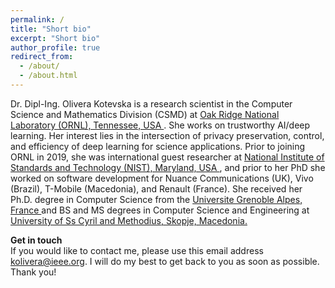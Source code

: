 ```yaml
---
permalink: /
title: "Short bio"
excerpt: "Short bio"
author_profile: true
redirect_from: 
  - /about/
  - /about.html
---
```


Dr. Dipl-Ing. Olivera Kotevska is a research scientist in the Computer Science and Mathematics Division (CSMD) at <a href="https://www.ornl.gov">Oak Ridge National Laboratory (ORNL), Tennessee, USA </a>. She works on trustworthy AI/deep learning. Her interest lies in the intersection of privacy preservation, control, and efficiency of deep learning for science applications. Prior to joining ORNL in 2019, she was international guest researcher at <a href="https://www.nist.gov"> National Institute of Standards and Technology (NIST), Maryland, USA </a>, and prior to her PhD she worked on software development for Nuance Communications (UK), Vivo (Brazil), T-Mobile (Macedonia), and Renault (France). She received her Ph.D. degree in Computer Science from the <a href="https://www.univ-grenoble-alpes.fr"> Universite Grenoble Alpes, France </a> and BS and MS degrees in Computer Science and Engineering at <a href="https://ukim.edu.mk"> University of Ss Cyril and Methodius, Skopje, Macedonia.</a>
 

<b> Get in touch </b> <br>
If you would like to contact me, please use this email address kolivera@ieee.org. I will do my best to get back to you as soon as possible. Thank you! <br>
